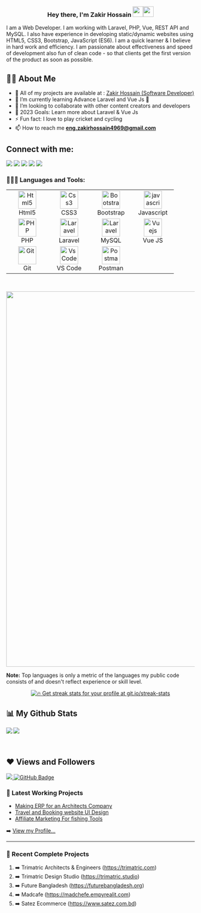<h3 align="center">Hey there, I'm Zakir Hossain <img src="https://media.giphy.com/media/hvRJCLFzcasrR4ia7z/giphy.gif" width="28"><img src="https://emojis.slackmojis.com/emojis/images/1531849430/4246/blob-sunglasses.gif?1531849430" width="28"/></h3>


I am a Web Developer. I am working with Laravel, PHP, Vue, REST API and MySQL. I also have experience in developing static/dynamic websites using HTML5, CSS3, Bootstrap, JavaScript (ES6). I am a quick learner & I believe in hard work and efficiency.  I am passionate about effectiveness and speed of development also fun of clean code - so that clients get the first version of the product as soon as possible.

## 🙋‍♂️ About Me

- 🔭 All of my projects are available at : <a href="https://mrzakir.com" target="_blank"> Zakir Hossain (Software Developer)</a>
- 🌱 I’m currently learning Advance Laravel and Vue Js 🤣
- 👯 I’m looking to collaborate with other content creators and developers
- 🥅 2023 Goals: Learn more about Laravel & Vue Js
- ⚡ Fun fact: I love to play cricket and cycling
- 📫 How to reach me **eng.zakirhossain4969@gmail.com**

## Connect with me:
<p align="left">

<a href = "https://mrzakir.com" target="_blank"><img src="https://img.icons8.com/fluent/48/000000/web.png"/></a>
<a href = "https://www.linkedin.com/in/zakirhossain4969/" target="_blank"><img src="https://img.icons8.com/fluent/48/000000/linkedin.png"/></a>
<a href = "https://twitter.com/Zakir4969" target="_blank"><img src="https://img.icons8.com/fluent/48/000000/twitter.png"/></a>
<a href = "https://www.behance.net/zakirhossain4969" target="_blank"><img src="https://img.icons8.com/fluent/48/000000/behance.png"/></a>
<a href = "https://www.fiverr.com/zakirhossain281" target="_blank"><img src="https://img.icons8.com/color/48/000000/fiverr.png"/></a>

</p>

### 👨🏻‍💻 Languages and Tools:
<table align="center">
  <tr>
      <td align="center" width="96">
      <a href="#html5">
        <img src="https://seeklogo.com/images/H/html5-without-wordmark-color-logo-14D252D878-seeklogo.com.png" width="48" height="48" alt="Html5" />
      </a>
      <br>Html5
    </td>   
    <td align="center" width="96">
      <a href="#css3">
        <img src="https://upload.wikimedia.org/wikipedia/commons/thumb/6/62/CSS3_logo.svg/48px-CSS3_logo.svg.png" width="48" height="48" alt="Css3" />
      </a>
      <br>CSS3
    </td>
     <td align="center" width="96">
      <a href="#bootstrap">
        <img src="https://cdn.worldvectorlogo.com/logos/bootstrap-4.svg" width="48" height="48" alt="Bootstrap" />
      </a>
      <br>Bootstrap
    </td>
     <td align="center" width="96">
      <a href="#js">
        <img src="https://upload.wikimedia.org/wikipedia/commons/thumb/9/99/Unofficial_JavaScript_logo_2.svg/1024px-Unofficial_JavaScript_logo_2.svg.png" width="48" height="48" alt="javascript" />
      </a>
      <br>Javascript
    </td>          
  </tr>

  <tr>
     <td align="center" width="96">
      <a href="#nuxtjs" >
        <img src="https://i.ibb.co/LzmYpDX/146-1466902-php-logo-png-transparent-php-logo-png-png-removebg-preview.png" width="48" height="48" alt="PHP" />
      </a>
      <br>PHP
    </td>
      <td align="center" width="96">
      <a href="#laravel">
        <img src="https://cdn.worldvectorlogo.com/logos/laravel-2.svg" width="48" height="48" alt="Laravel" />
      </a>
      <br>Laravel
    </td>
      <td align="center" width="96">
      <a href="#laravel">
        <img src="https://www.logo.wine/a/logo/MySQL/MySQL-Logo.wine.svg" width="48" height="48" alt="Laravel" />
      </a>
      <br>MySQL
    </td>
      <td align="center" width="96">
      <a href="#vuejs">
        <img src="https://www.vectorlogo.zone/logos/vuejs/vuejs-icon.svg" width="48" height="48" alt="Vuejs" />
      </a>
      <br>Vue JS
    </td>  
  </tr>
   <tr>      
      <td align="center" width="96">
      <a href="#git" >
        <img src="https://upload.wikimedia.org/wikipedia/commons/thumb/3/3f/Git_icon.svg/1200px-Git_icon.svg.png" width="48" height="48" alt="Git" />
      </a>
      <br>Git
    </td>
      <td align="center"  width="96">
      <a href="#vscode">
        <img src="https://upload.wikimedia.org/wikipedia/commons/9/9a/Visual_Studio_Code_1.35_icon.svg" width="48" height="48" alt="Vs Code" />
      </a>
      <br>VS Code
    </td>
      <td align="center" width="96">
      <a href="#postman" >
        <img src="https://www.vectorlogo.zone/logos/getpostman/getpostman-icon.svg" width="48" height="48" alt="Postman" />
      </a>
      <br>Postman
    </td>     
  </tr>
</table>
 <br />
  
  <p align="center"><img width="1000" src="https://github-profile-summary-cards.vercel.app/api/cards/profile-details?username=EngZakirHossain&theme=vue" /></p>
  
<b>Note:</b> Top languages is only a metric of the languages my public code consists of and doesn't reflect experience or skill level.

<p align="center">
    <a href="https://github.com/EngZakirHossain/github-readme-streak-stats">
        <img title="🔥 Get streak stats for your profile at git.io/streak-stats" src="https://github-readme-streak-stats.herokuapp.com/?user=EngZakirHossain&theme=black-ice&hide_border=true&stroke=0000&background=060A0CD0"/>
    </a>
</p>

## 📊 My Github Stats

  <img align="left"  src="https://github-readme-stats.vercel.app/api?username=EngZakirHossain&show_icons=true&hide_border=false&title_color=ff652f&icon_color=FFE400&bg_color=09131B&text_color=ffffff&border_color=0c1a25" />
  
  <img  src="https://github-readme-stats.vercel.app/api/top-langs/?username=EngZakirHossain&langs_count=8&count_private=true&layout=compact&theme=react&hide_border=true&bg_color=09131B" />
  <br/>
  

<br/>
<br/>

## ❤ Views and Followers
<a href="https://github.com/Meghna-DAS/github-profile-views-counter">
    <img src="https://komarev.com/ghpvc/?username=EngZakirHossain">
</a>
<a href="https://github.com/EngZakirHossain?tab=followers"><img src="https://img.shields.io/github/followers/EngZakirHossain?label=Followers&style=social" alt="GitHub Badge"></a>


### 📕 Latest Working Projects

<!-- Working-POST-LIST:START -->
- [Making ERP for an Architects Company](https://trimatric.com)
- [Travel and Booking website UI Design](https://www.behance.net/zakirhossain4969)
- [Affiliate Marketing For fishing Tools ](https://www.fishingtackleboxs.com)
<!-- Working-POST-LIST:END -->

➡️ [View my Profile...](https://mrzakir.com)

---

### 📕 Recent Complete Projects
<!--START_SECTION:activity-->
1. ➡️ Trimatric Architects & Engineers (https://trimatric.com)
2. ➡️ Trimatric Design Studio (https://trimatric.studio)
3. ➡️ Future Bangladesh (https://futurebangladesh.org)
4. ➡️ Madcafe (https://madchefe.empyrealit.com)
5. ➡️ Satez Ecommerce (https://www.satez.com.bd)
<!--END_SECTION:activity-->



